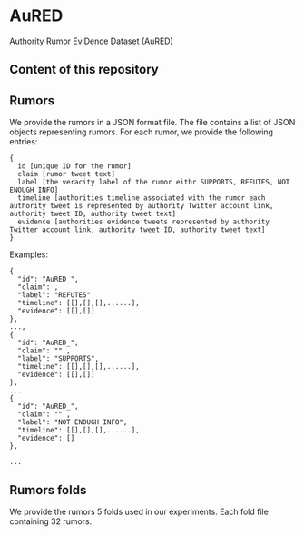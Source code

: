 # AuRED
Authority Rumor EviDence Dataset (AuRED)

## Content of this repository
## Rumors

We provide the rumors in a JSON format file. The file contains a list of JSON objects representing rumors. For each rumor, we provide the following entries:
```
{
  id [unique ID for the rumor]
  claim [rumor tweet text]
  label [the veracity label of the rumor eithr SUPPORTS, REFUTES, NOT ENOUGH INFO]
  timeline [authorities timeline associated with the rumor each authority tweet is represented by authority Twitter account link, authority tweet ID, authority tweet text]
  evidence [authorities evidence tweets represented by authority Twitter account link, authority tweet ID, authority tweet text]
}
```
Examples:

```
{
  "id": "AuRED_",
  "claim": ,
  "label": "REFUTES"
  "timeline": [[],[],[],......],
  "evidence": [[],[]]
},
...,
{
  "id": "AuRED_",
  "claim": "" ,
  "label": "SUPPORTS",
  "timeline": [[],[],[],......],
  "evidence": [[],[]]
},
...
{
  "id": "AuRED_",
  "claim": "" ,
  "label": "NOT ENOUGH INFO",
  "timeline": [[],[],[],......],
  "evidence": []
},

...

```
## Rumors folds
We provide the rumors 5 folds used in our experiments. Each fold file containing 32 rumors.

